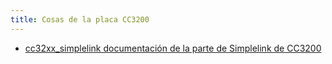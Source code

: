 ```yaml
---
title: Cosas de la placa CC3200
---
```




* [cc32xx_simplelink documentación de la parte de Simplelink de CC3200](http://software-dl.ti.com/ecs/cc31xx/APIs/public/cc32xx_simplelink/latest/html/index.html)